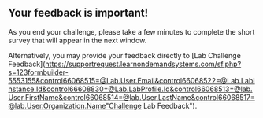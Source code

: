 ## Your feedback is important!  

As you end your challenge, please take a few minutes to 
complete the short survey that will appear in the next window.

Alternatively, you may provide your feedback directly to 
[Lab Challenge Feedback](https://supportrequest.learnondemandsystems.com/sf.php?s=123formbuilder-5553155&control66068515=@Lab.User.Email&control66068522=@Lab.LabInstance.Id&control66608830=@Lab.LabProfile.Id&control66068513=@lab.User.FirstName&control66068514=@lab.User.LastName&control66068517=@lab.User.Organization.Name"Challenge Lab Feedback").
